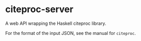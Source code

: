 # citeproc-server

A web API wrapping the Haskell citeproc library.

For the format of the input JSON, see the manual for `citeproc`.

